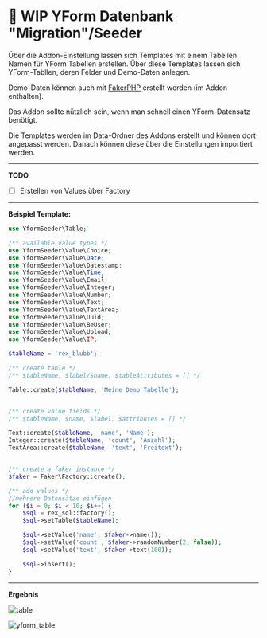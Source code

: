 # :construction: WIP YForm Datenbank "Migration"/Seeder

Über die Addon-Einstellung lassen sich Templates mit einem Tabellen Namen für YForm Tabellen erstellen.
Über diese Templates lassen sich YForm-Tabllen, deren Felder und Demo-Daten anlegen.

Demo-Daten können auch mit [FakerPHP](https://fakerphp.github.io/) erstellt werden (im Addon enthalten).

Das Addon sollte nützlich sein, wenn man schnell einen YForm-Datensatz benötigt.

Die Templates werden im Data-Ordner des Addons erstellt und können dort angepasst werden. Danach können diese über die Einstellungen importiert werden.

---

**TODO**

- [ ] Erstellen von Values über Factory

---

**Beispiel Template:**

```php
use YformSeeder\Table;

/** available value types */
use YformSeeder\Value\Choice;
use YformSeeder\Value\Date;
use YformSeeder\Value\Datestamp;
use YformSeeder\Value\Time;
use YformSeeder\Value\Email;
use YformSeeder\Value\Integer;
use YformSeeder\Value\Number;
use YformSeeder\Value\Text;
use YformSeeder\Value\TextArea;
use YformSeeder\Value\Uuid;
use YformSeeder\Value\BeUser;
use YformSeeder\Value\Upload;
use YformSeeder\Value\IP;

$tableName = 'rex_blubb';

/** create table */
/** $tableName, $label/$name, $tableAttributes = [] */

Table::create($tableName, 'Meine Demo Tabelle');


/** create value fields */
/** $tableName, $name, $label, $attributes = [] */

Text::create($tableName, 'name', 'Name');
Integer::create($tableName, 'count', 'Anzahl');
TextArea::create($tableName, 'text', 'Freitext');


/** create a faker instance */
$faker = Faker\Factory::create();

/** add values */
//mehrere Datensätze einfügen
for ($i = 0; $i < 10; $i++) {
    $sql = rex_sql::factory();
    $sql->setTable($tableName);

    $sql->setValue('name', $faker->name());
    $sql->setValue('count', $faker->randomNumber(2, false));
    $sql->setValue('text', $faker->text(100));

    $sql->insert();
}
```

---

**Ergebnis**

![table](https://user-images.githubusercontent.com/2708231/167286105-d3c6319b-3101-46d5-a7bf-73a0ed7b09e1.png)

![yform_table](https://user-images.githubusercontent.com/2708231/167286785-28a7d915-edb5-4aa7-a87d-fc6e8fba8a28.png)
